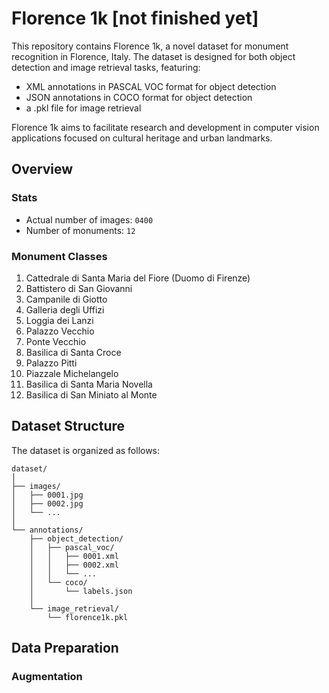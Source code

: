 # Florence 1k [not finished yet]

This repository contains Florence 1k, a novel dataset for monument recognition in Florence, Italy. The dataset is designed for both object detection and image retrieval tasks, featuring:

- XML annotations in PASCAL VOC format for object detection
- JSON annotations in COCO format for object detection
- a .pkl file for image retrieval

Florence 1k aims to facilitate research and development in computer vision applications focused on cultural heritage and urban landmarks.

## Overview

<!-- TODO: update -->

### Stats

<!-- TODO: update -->

- Actual number of images: `0400`
- Number of monuments: `12`

### Monument Classes

<!-- TODO: update -->

1. Cattedrale di Santa Maria del Fiore (Duomo di Firenze)
2. Battistero di San Giovanni
3. Campanile di Giotto
4. Galleria degli Uffizi
5. Loggia dei Lanzi
6. Palazzo Vecchio
7. Ponte Vecchio
8. Basilica di Santa Croce
9. Palazzo Pitti
10. Piazzale Michelangelo
11. Basilica di Santa Maria Novella
12. Basilica di San Miniato al Monte

## Dataset Structure

<!-- TODO: update -->

The dataset is organized as follows:

```
dataset/
│
├── images/
│   ├── 0001.jpg
│   ├── 0002.jpg
│   └── ...
│
└── annotations/
    ├── object_detection/
    │   ├── pascal_voc/
    │   │   ├── 0001.xml
    │   │   ├── 0002.xml
    │   │   └── ...
    │   └── coco/
    │       └── labels.json
    │
    └── image_retrieval/
        └── florence1k.pkl
```


## Data Preparation

<!-- TODO: update -->

### Augmentation
